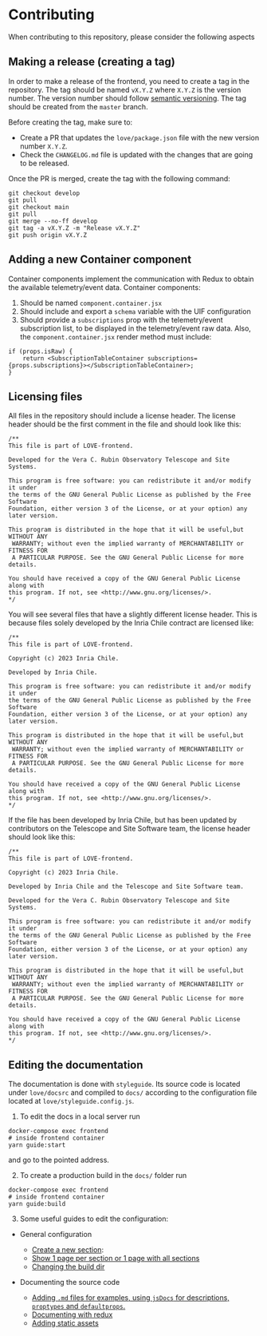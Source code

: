 # Contributing

When contributing to this repository, please consider the following aspects

## Making a release (creating a tag)

In order to make a release of the frontend, you need to create a tag in the repository. The tag should be named `vX.Y.Z` where `X.Y.Z` is the version number. The version number should follow [semantic versioning](https://semver.org/). The tag should be created from the `master` branch.

Before creating the tag, make sure to:
- Create a PR that updates the `love/package.json` file with the new version number `X.Y.Z`.
- Check the `CHANGELOG.md` file is updated with the changes that are going to be released.

Once the PR is merged, create the tag with the following command:

```
git checkout develop
git pull
git checkout main
git pull
git merge --no-ff develop
git tag -a vX.Y.Z -m "Release vX.Y.Z"
git push origin vX.Y.Z
```

## Adding a new Container component

Container components implement the communication with Redux to obtain the available telemetry/event data. Container components:
1. Should be named `component.container.jsx`
2. Should include and export a `schema` variable with the UIF configuration
3. Should provide a `subscriptions` prop with the telemetry/event subscription list, to be displayed in the telemetry/event raw data. Also, the `component.container.jsx` render method must include:

```
if (props.isRaw) {
    return <SubscriptionTableContainer subscriptions={props.subscriptions}></SubscriptionTableContainer>;
}
```

## Licensing files

All files in the repository should include a license header. The license header should be the first comment in the file and should look like this:

```
/** 
This file is part of LOVE-frontend.

Developed for the Vera C. Rubin Observatory Telescope and Site Systems.

This program is free software: you can redistribute it and/or modify it under 
the terms of the GNU General Public License as published by the Free Software 
Foundation, either version 3 of the License, or at your option) any later version.

This program is distributed in the hope that it will be useful,but WITHOUT ANY
 WARRANTY; without even the implied warranty of MERCHANTABILITY or FITNESS FOR 
 A PARTICULAR PURPOSE. See the GNU General Public License for more details.

You should have received a copy of the GNU General Public License along with 
this program. If not, see <http://www.gnu.org/licenses/>.
*/
```

You will see several files that have a slightly different license header. This is because files solely developed by the Inria Chile contract are licensed like:

```
/** 
This file is part of LOVE-frontend.

Copyright (c) 2023 Inria Chile.

Developed by Inria Chile.

This program is free software: you can redistribute it and/or modify it under 
the terms of the GNU General Public License as published by the Free Software 
Foundation, either version 3 of the License, or at your option) any later version.

This program is distributed in the hope that it will be useful,but WITHOUT ANY
 WARRANTY; without even the implied warranty of MERCHANTABILITY or FITNESS FOR 
 A PARTICULAR PURPOSE. See the GNU General Public License for more details.

You should have received a copy of the GNU General Public License along with 
this program. If not, see <http://www.gnu.org/licenses/>.
*/
```

If the file has been developed by Inria Chile, but has been updated by contributors on the Telescope and Site Software team, the license header should look like this:

```
/** 
This file is part of LOVE-frontend.

Copyright (c) 2023 Inria Chile.

Developed by Inria Chile and the Telescope and Site Software team.

Developed for the Vera C. Rubin Observatory Telescope and Site Systems.

This program is free software: you can redistribute it and/or modify it under 
the terms of the GNU General Public License as published by the Free Software 
Foundation, either version 3 of the License, or at your option) any later version.

This program is distributed in the hope that it will be useful,but WITHOUT ANY
 WARRANTY; without even the implied warranty of MERCHANTABILITY or FITNESS FOR 
 A PARTICULAR PURPOSE. See the GNU General Public License for more details.

You should have received a copy of the GNU General Public License along with 
this program. If not, see <http://www.gnu.org/licenses/>.
*/
```


## Editing the documentation

The documentation is done with `styleguide`. Its source code is located under `love/docsrc` and compiled to `docs/` according to the configuration file located at `love/styleguide.config.js`.

1. To edit the docs in a local server run 

```
docker-compose exec frontend 
# inside frontend container
yarn guide:start
```
and go to the pointed address.

2. To create a production build in the `docs/` folder run

```
docker-compose exec frontend
# inside frontend container
yarn guide:build
```

3. Some useful guides to edit the configuration:

* General configuration
    * [Create a new section](https://react-styleguidist.js.org/docs/components.html#sections):
    * [Show 1 page per section or 1 page with all sections](https://react-styleguidist.js.org/docs/configuration#pagepersection)
    * [Changing the build dir](https://react-styleguidist.js.org/docs/configuration#styleguidedir)

* Documenting the source code
  * [Adding `.md` files for examples, using `jsDocs` for descriptions, `proptypes` and `defaultprops`.](https://react-styleguidist.js.org/docs/documenting.html)
  * [Documenting with redux](https://react-styleguidist.js.org/docs/thirdparties.html#redux)
  * [Adding static assets](https://react-styleguidist.js.org/docs/configuration#assetsdir)


